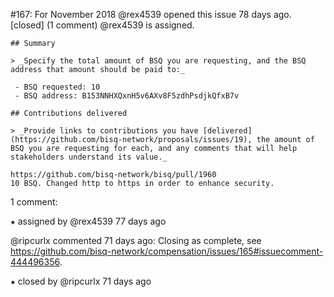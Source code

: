 #167: For November 2018
@rex4539 opened this issue 78 days ago.  [closed] (1 comment)
@rex4539 is assigned. 

    ## Summary
    
    > _Specify the total amount of BSQ you are requesting, and the BSQ address that amount should be paid to:_
    
     - BSQ requested: 10
     - BSQ address: B153NNHXQxnH5v6AXv8F5zdhPsdjkQfxB7v
    
    ## Contributions delivered
    
    > _Provide links to contributions you have [delivered](https://github.com/bisq-network/proposals/issues/19), the amount of BSQ you are requesting for each, and any comments that will help stakeholders understand its value._
    
    https://github.com/bisq-network/bisq/pull/1960
    10 BSQ. Changed http to https in order to enhance security.


1 comment:

⁕ assigned by @rex4539 77 days ago

@ripcurlx commented 71 days ago:
    Closing as complete, see https://github.com/bisq-network/compensation/issues/165#issuecomment-444496356.


⁕ closed by @ripcurlx 71 days ago

